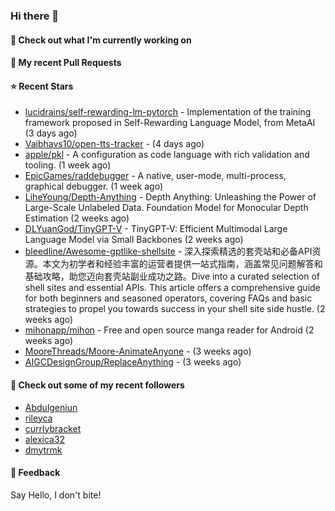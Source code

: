 ### Hi there 👋

#### 👷 Check out what I'm currently working on

#### 🔨 My recent Pull Requests


#### ⭐ Recent Stars

- [lucidrains/self-rewarding-lm-pytorch](https://github.com/lucidrains/self-rewarding-lm-pytorch) - Implementation of the training framework proposed in Self-Rewarding Language Model, from MetaAI (3 days ago)
- [Vaibhavs10/open-tts-tracker](https://github.com/Vaibhavs10/open-tts-tracker) -  (4 days ago)
- [apple/pkl](https://github.com/apple/pkl) - A configuration as code language with rich validation and tooling. (1 week ago)
- [EpicGames/raddebugger](https://github.com/EpicGames/raddebugger) - A native, user-mode, multi-process, graphical debugger. (1 week ago)
- [LiheYoung/Depth-Anything](https://github.com/LiheYoung/Depth-Anything) - Depth Anything: Unleashing the Power of Large-Scale Unlabeled Data. Foundation Model for Monocular Depth Estimation (2 weeks ago)
- [DLYuanGod/TinyGPT-V](https://github.com/DLYuanGod/TinyGPT-V) - TinyGPT-V: Efficient Multimodal Large Language Model via Small Backbones (2 weeks ago)
- [bleedline/Awesome-gptlike-shellsite](https://github.com/bleedline/Awesome-gptlike-shellsite) - 深入探索精选的套壳站和必备API资源。本文为初学者和经验丰富的运营者提供一站式指南，涵盖常见问题解答和基础攻略，助您迈向套壳站副业成功之路。Dive into a curated selection of shell sites and essential APIs. This article offers a comprehensive guide for both beginners and seasoned operators, covering FAQs and basic strategies to propel you towards success in your shell site side hustle. (2 weeks ago)
- [mihonapp/mihon](https://github.com/mihonapp/mihon) - Free and open source manga reader for Android (2 weeks ago)
- [MooreThreads/Moore-AnimateAnyone](https://github.com/MooreThreads/Moore-AnimateAnyone) -  (3 weeks ago)
- [AIGCDesignGroup/ReplaceAnything](https://github.com/AIGCDesignGroup/ReplaceAnything) -  (3 weeks ago)

#### 👯 Check out some of my recent followers

- [Abdulgeniun](https://github.com/Abdulgeniun)
- [rileyca](https://github.com/rileyca)
- [currlybracket](https://github.com/currlybracket)
- [alexica32](https://github.com/alexica32)
- [dmytrmk](https://github.com/dmytrmk)

#### 💬 Feedback

Say Hello, I don't bite!